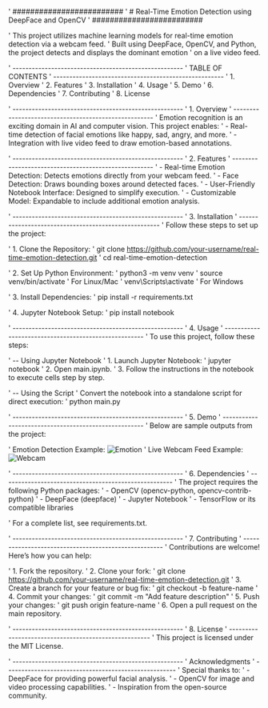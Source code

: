 ' #########################
' # Real-Time Emotion Detection using DeepFace and OpenCV
' #########################

' This project utilizes machine learning models for real-time emotion detection via a webcam feed.
' Built using DeepFace, OpenCV, and Python, the project detects and displays the dominant emotion
' on a live video feed.

' -----------------------------------------------------
' TABLE OF CONTENTS
' -----------------------------------------------------
' 1. Overview
' 2. Features
' 3. Installation
' 4. Usage
' 5. Demo
' 6. Dependencies
' 7. Contributing
' 8. License

' -----------------------------------------------------
' 1. Overview
' -----------------------------------------------------
' Emotion recognition is an exciting domain in AI and computer vision. This project enables:
' - Real-time detection of facial emotions like happy, sad, angry, and more.
' - Integration with live video feed to draw emotion-based annotations.

' -----------------------------------------------------
' 2. Features
' -----------------------------------------------------
' - Real-time Emotion Detection: Detects emotions directly from your webcam feed.
' - Face Detection: Draws bounding boxes around detected faces.
' - User-Friendly Notebook Interface: Designed to simplify execution.
' - Customizable Model: Expandable to include additional emotion analysis.

' -----------------------------------------------------
' 3. Installation
' -----------------------------------------------------
' Follow these steps to set up the project:

' 1. Clone the Repository:
'    git clone https://github.com/your-username/real-time-emotion-detection.git
'    cd real-time-emotion-detection

' 2. Set Up Python Environment:
'    python3 -m venv venv
'    source venv/bin/activate  ' For Linux/Mac
'    venv\Scripts\activate     ' For Windows

' 3. Install Dependencies:
'    pip install -r requirements.txt

' 4. Jupyter Notebook Setup:
'    pip install notebook

' -----------------------------------------------------
' 4. Usage
' -----------------------------------------------------
' To use this project, follow these steps:

' -- Using Jupyter Notebook
' 1. Launch Jupyter Notebook:
'    jupyter notebook
' 2. Open main.ipynb.
' 3. Follow the instructions in the notebook to execute cells step by step.

' -- Using the Script
' Convert the notebook into a standalone script for direct execution:
'    python main.py

' -----------------------------------------------------
' 5. Demo
' -----------------------------------------------------
' Below are sample outputs from the project:

' Emotion Detection Example: ![Emotion](images/emotion_example.png)
' Live Webcam Feed Example: ![Webcam](images/webcam_feed_example.png)

' -----------------------------------------------------
' 6. Dependencies
' -----------------------------------------------------
' The project requires the following Python packages:
' - OpenCV (opencv-python, opencv-contrib-python)
' - DeepFace (deepface)
' - Jupyter Notebook
' - TensorFlow or its compatible libraries

' For a complete list, see requirements.txt.

' -----------------------------------------------------
' 7. Contributing
' -----------------------------------------------------
' Contributions are welcome! Here’s how you can help:

' 1. Fork the repository.
' 2. Clone your fork:
'    git clone https://github.com/your-username/real-time-emotion-detection.git
' 3. Create a branch for your feature or bug fix:
'    git checkout -b feature-name
' 4. Commit your changes:
'    git commit -m "Add feature description"
' 5. Push your changes:
'    git push origin feature-name
' 6. Open a pull request on the main repository.

' -----------------------------------------------------
' 8. License
' -----------------------------------------------------
' This project is licensed under the MIT License.

' -----------------------------------------------------
' Acknowledgments
' -----------------------------------------------------
' Special thanks to:
' - DeepFace for providing powerful facial analysis.
' - OpenCV for image and video processing capabilities.
' - Inspiration from the open-source community.
